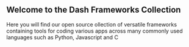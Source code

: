 ## Welcome to the Dash Frameworks Collection
Here you will find our open source ollection of versatile frameworks containing tools for coding various apps across many commonly used languages such as Python, Javascript and C
